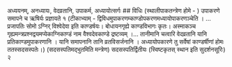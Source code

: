 अध्ययनम्, अनध्यायः, वेदव्रतानि, उपाकर्म, अध्यायोत्सर्गः				##‌ विधिः
(स्थालीपाकतन्त्रेण होमे - ) उपाकरणे समापने च ऋषिर्यः प्रज्ञायते १ (टीकाभ्याम् - द्विविधमुपाकरणम्काण्डोपकरणमध्यायोपाकरणञ्चेति । …
प्रजापतिः सोमो ऽग्निर् विश्वेदेवा इति काण्डर्षयः। बोधायनगृह्ये काण्डविभागः कृतः। अस्माकञ्च गृह्यमन्त्रप्रश्नद्वयमप्येकाग्निकाण्डं नाम वैश्वदेवकाण्डे द्रष्टव्यम् ।…
तानीमानि चत्वारि वेदव्रतानि यानि प्रतिकाण्डमुपाकरणानि । यानि समापनानि तानि व्रतविसर्जनानि । अध्यायोपकारणे तु सर्वेषां काण्डर्षीणां होमः ततस्सदसस्पतेः।)
(सदसस्पतिमद्भुतमिति मन्त्रेण) सदसस्पतिर्द्वितीयः (स्विष्टकृतस् स्थान इति सुदर्शनसूरिः) २

